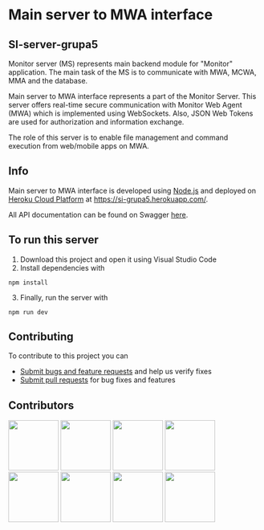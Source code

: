 # Main server to MWA interface
## SI-server-grupa5

Monitor server (MS) represents main backend module for "Monitor" application. The main task of the MS is to communicate with MWA, MCWA, MMA and the database.

Main server to MWA interface represents a part of the Monitor Server. This server offers real-time secure communication with Monitor Web Agent (MWA) which is implemented using WebSockets. Also, JSON Web Tokens are used for authorization and information exchange.

The role of this server is to enable file management and command execution from web/mobile apps on MWA.

## Info 
Main server to MWA interface is developed using [Node.js](https://nodejs.org/en/) and deployed on [Heroku Cloud Platform](https://www.heroku.com/) at <https://si-grupa5.herokuapp.com/>.

All API documentation can be found on Swagger [here](https://si-grupa5.herokuapp.com/api-docs/). 

## To run this server
1. Download this project and open it using Visual Studio Code
2. Install dependencies with
````
npm install
````
3. Finally, run the server with
````
npm run dev
````

## Contributing
To contribute to this project you can

* [Submit bugs and feature requests](https://github.com/tylerwetrust/SI-server-grupa5/issues) and help us verify fixes  
* [Submit pull requests](https://github.com/tylerwetrust/SI-server-grupa5/pulls) for bug fixes and features

## Contributors

<a href="https://github.com/tylerwetrust" target="_blank"><img width="100px" height="100px" src="https://github.com/tylerwetrust.png"></a>
<a href="https://github.com/JasminDudic1" target="_blank"><img width="100px" height="100px" src="https://github.com/JasminDudic1.png"></a>
<a href="https://github.com/sspahic2" target="_blank"><img width="100px" height="100px" src="https://github.com/sspahic2.png"></a>
<a href="https://github.com/msalihovic3" target="_blank"><img width="100px" height="100px" src="https://github.com/msalihovic3.png"></a>
<a href="https://github.com/scelosmano1" target="_blank"><img width="100px" height="100px" src="https://github.com/scelosmano1.png"></a>
<a href="https://github.com/vbeglerovic" target="_blank"><img width="100px" height="100px" src="https://github.com/vbeglerovic.png"></a>
<a href="https://github.com/mmurtic2" target="_blank"><img width="100px" height="100px" src="https://github.com/mmurtic2.png"></a>
<a href="https://github.com/MuhamedO" target="_blank"><img width="100px" height="100px" src="https://github.com/MuhamedO.png"></a>
